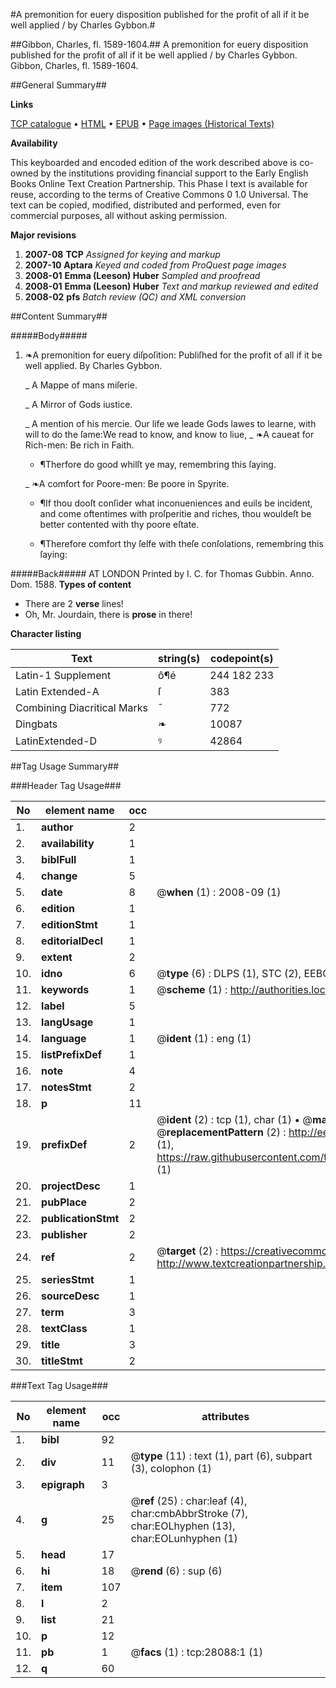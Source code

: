 #A premonition for euery disposition published for the profit of all if it be well applied / by Charles Gybbon.#

##Gibbon, Charles, fl. 1589-1604.##
A premonition for euery disposition published for the profit of all if it be well applied / by Charles Gybbon.
Gibbon, Charles, fl. 1589-1604.

##General Summary##

**Links**

[TCP catalogue](http://www.ota.ox.ac.uk/tcp/)  • 
[HTML](http://tei.it.ox.ac.uk/tcp/Texts-HTML/free/A01/A01681.html)  • 
[EPUB](http://tei.it.ox.ac.uk/tcp/Texts-EPUB/free/A01/A01681.epub) • 
[Page images (Historical Texts)](https://data.historicaltexts.jisc.ac.uk/view?pubId=eebo-29701171e&pageId=eebo-29701171e-28088-1)

**Availability**

This keyboarded and encoded edition of the
	       work described above is co-owned by the institutions
	       providing financial support to the Early English Books
	       Online Text Creation Partnership. This Phase I text is
	       available for reuse, according to the terms of Creative
	       Commons 0 1.0 Universal. The text can be copied,
	       modified, distributed and performed, even for
	       commercial purposes, all without asking permission.

**Major revisions**

1. __2007-08__ __TCP__ *Assigned for keying and markup*
1. __2007-10__ __Aptara__ *Keyed and coded from ProQuest page images*
1. __2008-01__ __Emma (Leeson) Huber__ *Sampled and proofread*
1. __2008-01__ __Emma (Leeson) Huber__ *Text and markup reviewed and edited*
1. __2008-02__ __pfs__ *Batch review (QC) and XML conversion*

##Content Summary##

#####Body#####

1. ❧A premonition for euery diſpoſition:
Publiſhed for the profit of all if it be well applied.
By Charles Gybbon.

    _ A Mappe of mans miſerie.

    _ A Mirror of Gods iustice.

    _ A mention of his mercie.
Our life we leade Gods lawes to learne, with will to do the ſame:We read to know, and know to liue, 
    _ ❧A caueat for Rich-men:
Be rich in Faith.

      * ¶Therfore do good whilſt ye may, remembring this ſaying.

    _ ❧A comfort for Poore-men:
Be poore in Spyrite.

      * ¶If thou dooſt conſider what inconueniences and euils be incident,
and come oftentimes with proſperitie and riches, thou wouldeſt
be better contented with thy poore eſtate.

      * ¶Therefore comfort thy ſelfe with theſe conſolations, remembring
this ſaying:

#####Back#####
AT LONDON
Printed by I. C. for Thomas Gubbin. Anno. Dom. 1588.
**Types of content**

  * There are 2 **verse** lines!
  * Oh, Mr. Jourdain, there is **prose** in there!

**Character listing**


|Text|string(s)|codepoint(s)|
|---|---|---|
|Latin-1 Supplement|ô¶é|244 182 233|
|Latin Extended-A|ſ|383|
|Combining             Diacritical Marks|̄|772|
|Dingbats|❧|10087|
|LatinExtended-D|ꝰ|42864|

##Tag Usage Summary##

###Header Tag Usage###

|No|element name|occ|attributes|
|---|---|---|---|
|1.|__author__|2||
|2.|__availability__|1||
|3.|__biblFull__|1||
|4.|__change__|5||
|5.|__date__|8| @__when__ (1) : 2008-09 (1)|
|6.|__edition__|1||
|7.|__editionStmt__|1||
|8.|__editorialDecl__|1||
|9.|__extent__|2||
|10.|__idno__|6| @__type__ (6) : DLPS (1), STC (2), EEBO-CITATION (1), OCLC (1), VID (1)|
|11.|__keywords__|1| @__scheme__ (1) : http://authorities.loc.gov/ (1)|
|12.|__label__|5||
|13.|__langUsage__|1||
|14.|__language__|1| @__ident__ (1) : eng (1)|
|15.|__listPrefixDef__|1||
|16.|__note__|4||
|17.|__notesStmt__|2||
|18.|__p__|11||
|19.|__prefixDef__|2| @__ident__ (2) : tcp (1), char (1)  •  @__matchPattern__ (2) : ([0-9\-]+):([0-9IVX]+) (1), (.+) (1)  •  @__replacementPattern__ (2) : http://eebo.chadwyck.com/downloadtiff?vid=$1&page=$2 (1), https://raw.githubusercontent.com/textcreationpartnership/Texts/master/tcpchars.xml#$1 (1)|
|20.|__projectDesc__|1||
|21.|__pubPlace__|2||
|22.|__publicationStmt__|2||
|23.|__publisher__|2||
|24.|__ref__|2| @__target__ (2) : https://creativecommons.org/publicdomain/zero/1.0/ (1), http://www.textcreationpartnership.org/docs/. (1)|
|25.|__seriesStmt__|1||
|26.|__sourceDesc__|1||
|27.|__term__|3||
|28.|__textClass__|1||
|29.|__title__|3||
|30.|__titleStmt__|2||


###Text Tag Usage###

|No|element name|occ|attributes|
|---|---|---|---|
|1.|__bibl__|92||
|2.|__div__|11| @__type__ (11) : text (1), part (6), subpart (3), colophon (1)|
|3.|__epigraph__|3||
|4.|__g__|25| @__ref__ (25) : char:leaf (4), char:cmbAbbrStroke (7), char:EOLhyphen (13), char:EOLunhyphen (1)|
|5.|__head__|17||
|6.|__hi__|18| @__rend__ (6) : sup (6)|
|7.|__item__|107||
|8.|__l__|2||
|9.|__list__|21||
|10.|__p__|12||
|11.|__pb__|1| @__facs__ (1) : tcp:28088:1 (1)|
|12.|__q__|60||

